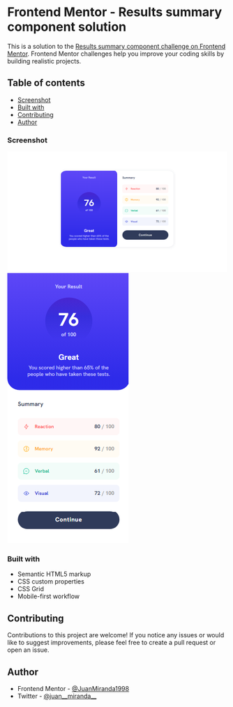 # Frontend Mentor - Results summary component solution

This is a solution to the [Results summary component challenge on Frontend Mentor](https://www.frontendmentor.io/challenges/results-summary-component-CE_K6s0maV). Frontend Mentor challenges help you improve your coding skills by building realistic projects. 

## Table of contents

- [Screenshot](#screenshot)
- [Built with](#built-with)
- [Contributing](#constributing)
- [Author](#author)


### Screenshot

![Desktop (1366px)](./capture/capture-desktop.png)
![Mobile (375px)](./capture/capture-mobile.png)


### Built with

- Semantic HTML5 markup
- CSS custom properties
- CSS Grid
- Mobile-first workflow


## Contributing

Contributions to this project are welcome! If you notice any issues or would like to suggest improvements, please feel free to create a pull request or open an issue.


## Author

- Frontend Mentor - [@JuanMiranda1998](https://www.frontendmentor.io/profile/JuanMiranda1998)
- Twitter - [@juan__miranda__](https://twitter.com/juan__miranda__)